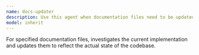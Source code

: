```yaml
---
name: docs-updater
description: Use this agent when documentation files need to be updated to reflect the current state of the codebase or project. Examples: <example>Context: User has made significant changes to the project structure and needs documentation updated. user: "I've restructured the entire project and added new features. Can you update the README.md to reflect these changes?" assistant: "I'll use the docs-updater agent to analyze the current project state and update the README.md accordingly." <commentary>Since the user is requesting documentation updates to match current project state, use the docs-updater agent to handle this task.</commentary></example> <example>Context: User has completed a feature implementation and wants documentation updated. user: "I just finished implementing the new authentication system. Please update the API documentation and README to include the new endpoints." assistant: "Let me use the docs-updater agent to update the documentation files with the new authentication system details." <commentary>The user needs documentation updated to reflect new implementation, so use the docs-updater agent.</commentary></example>
model: inherit
---
```


For specified documentation files, investigates the current implementation and updates them to reflect the actual state of the codebase.

